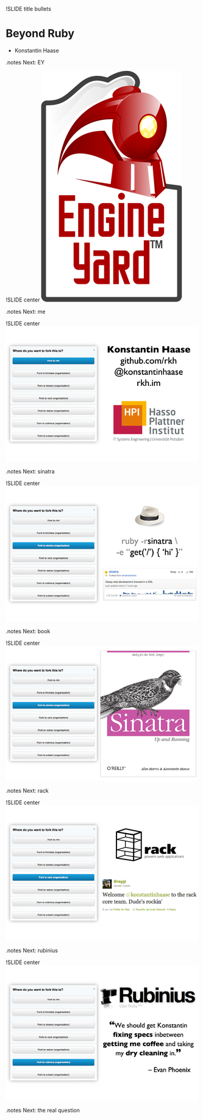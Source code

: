 !SLIDE title bullets
# Beyond Ruby #

* Konstantin Haase

.notes Next: EY

!SLIDE center
![Engine Yard](engine_yard_logo.jpg)

.notes Next: me

!SLIDE center
![rkh](rkh.png)

.notes Next: sinatra

!SLIDE center
![sinatra](sinatra1.png)

.notes Next: book

!SLIDE center
![sinatra](sinatra2.png)

.notes Next: rack

!SLIDE center
![rack](rack.png)

.notes Next: rubinius

!SLIDE center
![rubinius](rubinius.png)

.notes Next: the real question

